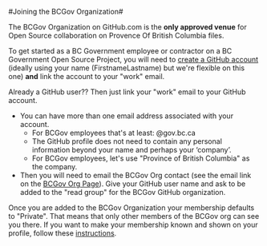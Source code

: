 #Joining the BCGov Organization#

The BCGov Organization on GitHub.com is the **only approved venue** for Open Source collaboration on Provence Of British Columbia files.

To get started as a BC Government employee or contractor on a BC Government Open Source Project, you will need to <a rel="join" href="https://github.com/join"> create a GitHub account</a> (ideally using your name (FirstnameLastname) but we're flexible on this one) **and** link the account to your "work" email. 

Already a GitHub user?? Then just link your "work" email to your GitHub account.

- You can have more than one email address associated with your account.
	-  For BCGov employees that's at least: @gov.bc.ca
	-  The GitHub profile does not need to contain any personal information beyond your name and perhaps your ‘company’. 
	-  For BCGov employees, let's use "Province of British Columbia" as the company.
- Then you will need to email the BCGov Org contact (see  the email link on the <a rel="home" href="https://github.com/bcgov"> BCGov Org Page</a>). Give your GitHub user name and ask to be added to the "read group" for the BCGov GitHub organization.

Once you are added to the BCGov Organization your membership defaults to "Private". That means that only other members of the BCGov org can see you there. If you want to make your membership known and shown on your profile, follow these <a rel="puborg" href="https://help.github.com/articles/publicizing-or-concealing-organization-membership/"> instructions</a>.